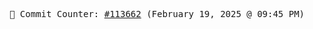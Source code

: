 <p align="center">
    <samp>
        📮 Commit Counter: <a href="https://github.com/Javascript-void0/Javascript-void0/commits/main">#113662</a> (February 19, 2025 @ 09:45 PM)
    </samp>
</p>